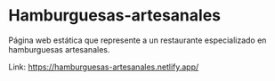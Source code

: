 # Hamburguesas-artesanales
Página web estática que represente a un restaurante especializado en hamburguesas artesanales.

Link: https://hamburguesas-artesanales.netlify.app/
